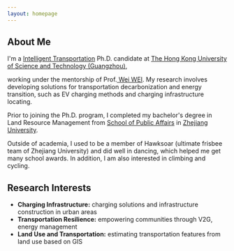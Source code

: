 ```yaml
---
layout: homepage
---
```


## About Me

I'm a <a href="https://www.hkust-gz.edu.cn/academics/hubs-and-thrust-areas/systems-hub/intelligent-transportation/" target="_blank"> Intelligent Transportation</a> Ph.D. candidate at <a href="https://www.hkust-gz.edu.cn/" target="_blank"> The Hong Kong University of Science and Technology (Guangzhou)</a>,
<!-- , specifically within the <a href="https://med.nyu.edu/research/sackler-institute-graduate-biomedical-sciences/" target="_blank"> Vilcek institute of Biomedical Sciences</a> and the Department of <a href="https://med.nyu.edu/departments-institutes/population-health/" target="_blank"> Population Health</a>. Under the mentorship of Prof.  -->
working under the mentorship of Prof.<a href="https://facultyprofiles.hkust-gz.edu.cn/faculty-personal-page/WEI-Wei/wwei" target="_blank"> Wei WEI</a>. My research involves developing solutions for transportation decarbonization and energy transition, such as EV charging methods and charging infrastructure locating.

Prior to joining the Ph.D. program, I completed my bachelor's degree in Land Resource Management from <a href="http://www.spa.zju.edu.cn/spaenglish/" target = "_blank"> School of Public Affairs</a> in <a href="https://www.zju.edu.cn/english/" target = "_blank"> Zhejiang University</a>. 

<!-- 
I am an alumnus of the <a href="https://opencasestudies.github.io/" target="_blank"> Open Case Study Project</a> at <a href="https://www.jhsph.edu/" target="_blank"> the Bloomberg School of Public Health </a> of <a href="https://www.jhu.edu/" target="_blank"> the Johns Hopkins University</a>. -->


Outside of academia, I used to be a member of Hawksoar (ultimate frisbee team of Zhejiang University) and did well in dancing, which helped me get many school awards. In addition, I am also interested in climbing and cycling. 


## Research Interests
- **Charging Infrastructure:** charging solutions and infrastructure construction in urban areas
- **Transportation Resilience:** empowering communities through V2G, energy management
- **Land Use and Transportation:** estimating transportation features from land use based on GIS
